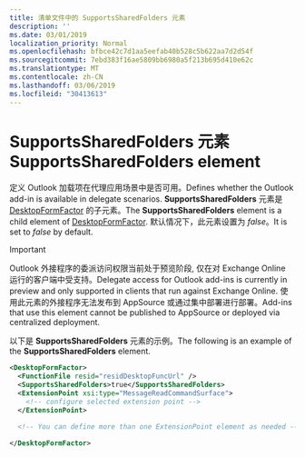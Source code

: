 ```yaml
---
title: 清单文件中的 SupportsSharedFolders 元素
description: ''
ms.date: 03/01/2019
localization_priority: Normal
ms.openlocfilehash: bfbce42c7d1aa5eefab40b528c5b622aa7d2d54f
ms.sourcegitcommit: 7ebd383f16ae5809bb6980a5f213b695d410e62c
ms.translationtype: MT
ms.contentlocale: zh-CN
ms.lasthandoff: 03/06/2019
ms.locfileid: "30413613"
---
```

# <a name="supportssharedfolders-element"></a><span data-ttu-id="8708e-102">SupportsSharedFolders 元素</span><span class="sxs-lookup"><span data-stu-id="8708e-102">SupportsSharedFolders element</span></span>

<span data-ttu-id="8708e-103">定义 Outlook 加载项在代理应用场景中是否可用。</span><span class="sxs-lookup"><span data-stu-id="8708e-103">Defines whether the Outlook add-in is available in delegate scenarios.</span></span> <span data-ttu-id="8708e-104">**SupportsSharedFolders** 元素是 [DesktopFormFactor](desktopformfactor.md) 的子元素。</span><span class="sxs-lookup"><span data-stu-id="8708e-104">The **SupportsSharedFolders** element is a child element of [DesktopFormFactor](desktopformfactor.md).</span></span> <span data-ttu-id="8708e-105">默认情况下，此元素设置为 *false*。</span><span class="sxs-lookup"><span data-stu-id="8708e-105">It is set to *false* by default.</span></span>

> [!IMPORTANT]
> <span data-ttu-id="8708e-106">Outlook 外接程序的委派访问权限当前处于预览阶段, 仅在对 Exchange Online 运行的客户端中受支持。</span><span class="sxs-lookup"><span data-stu-id="8708e-106">Delegate access for Outlook add-ins is currently in preview and only supported in clients that run against Exchange Online.</span></span> <span data-ttu-id="8708e-107">使用此元素的外接程序无法发布到 AppSource 或通过集中部署进行部署。</span><span class="sxs-lookup"><span data-stu-id="8708e-107">Add-ins that use this element cannot be published to AppSource or deployed via centralized deployment.</span></span>

<span data-ttu-id="8708e-108">以下是 **SupportsSharedFolders** 元素的示例。</span><span class="sxs-lookup"><span data-stu-id="8708e-108">The following is an example of the  **SupportsSharedFolders** element.</span></span>

```XML
<DesktopFormFactor>
  <FunctionFile resid="residDesktopFuncUrl" />
  <SupportsSharedFolders>true</SupportsSharedFolders>
  <ExtensionPoint xsi:type="MessageReadCommandSurface">
    <!-- configure selected extension point -->
  </ExtensionPoint>

  <!-- You can define more than one ExtensionPoint element as needed -->

</DesktopFormFactor>
```
